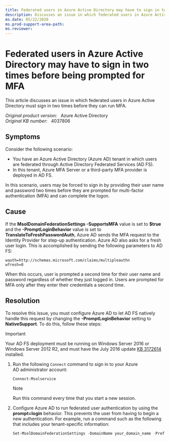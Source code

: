 ```yaml
---
title: Federated users in Azure Active Directory may have to sign in two times before being prompted for MFA
description: Discusses an issue in which federated users in Azure Active Directory must sign in two times before they can run MFA.
ms.date: 05/22/2020
ms.prod-support-area-path: 
ms.reviewer: 
---
```

# Federated users in Azure Active Directory may have to sign in two times before being prompted for MFA

This article discusses an issue in which federated users in Azure Active Directory must sign in two times before they can run MFA.

_Original product version:_ &nbsp; Azure Active Directory  
_Original KB number:_ &nbsp; 4037806

## Symptoms

Consider the following scenario:

- You have an Azure Active Directory (Azure AD) tenant in which users are federated through Active Directory Federated Services (AD FS).
- In this tenant, Azure MFA Server or a third-party MFA provider is deployed in AD FS.

In this scenario, users may be forced to sign in by providing their user name and password two times before they are prompted for multi-factor authentication (MFA) and can complete the logon.

## Cause

If the **MsolDomainFederationSettings -SupportsMFA** value is set to **$true** and the **-PromptLoginBehavior** value is set to **TranslateToFreshPasswordAuth**, Azure AD sends the MFA request to the Identity Provider for step-up authentication. Azure AD also asks for a fresh user login. This is accomplished by sending the following parameters to AD FS:

`wauth=http://schemas.microsoft.com/claims/multipleauthn`  
 `wfresh=0`  

When this occurs, user is prompted a second time for their user name and password regardless of whether they just logged in. Users are prompted for MFA only after they enter their credentials a second time.

## Resolution

To resolve this issue, you must configure Azure AD to let AD FS natively handle this request by changing the **-PromptLoginBehavior** setting to **NativeSupport**. To do this, follow these steps:

> [!IMPORTANT]
> Your AD FS deployment must be running on Windows Server 2016 or Windows Server 2012 R2, and must have the July 2016 update [KB 3172614](https://support.microsoft.com/help/4009451/windows-8-1-windows-server-2012-r2-update-kb3172614) installed.

1. Run the following `Connect` command to sign in to your Azure AD administrator account:

    ```powershell
    Connect-Msolservice
    ```

    > [!NOTE]
    > Run this command every time that you start a new session.

2. Configure Azure AD to run federated user authentication by using the **prompt=login** behavior. This prevents the user from having to begin a new authentication. For example, run a command such as the following that includes your tenant-specific information:

    ```powershell
    Set-MsolDomainFederationSettings -DomainName your_domain_name -PreferredAuthenticationProtocol <current auth setting such as WsFed> -SupportsMfa $True -PromptLoginBehavior NativeSupport
    ```
